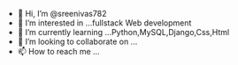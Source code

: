 - 👋 Hi, I’m @sreenivas782
- 👀 I’m interested in ...fullstack Web development
- 🌱 I’m currently learning ...Python,MySQL,Django,Css,Html
- 💞️ I’m looking to collaborate on ...
- 📫 How to reach me ...

<!---
sreenivas782/sreenivas782 is a ✨ special ✨ repository because its `README.md` (this file) appears on your GitHub profile.
You can click the Preview link to take a look at your changes.
--->
